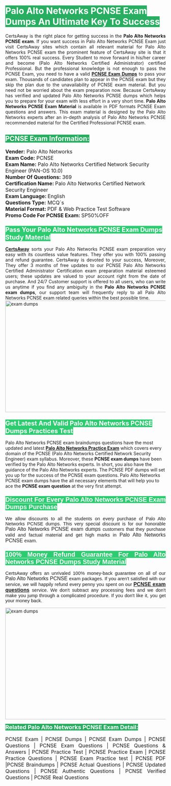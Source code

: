 <h1><span style="color:#ffffff"><strong><span style="background-color:#27ae60">Palo Alto Networks PCNSE Exam Dumps An Ultimate Key To Success</span></strong></span></h1> <div style="text-align:justify">CertsAway is the right place for getting success in the <strong>Palo Alto Networks PCNSE exam</strong>. If you want success in Palo Alto Networks PCNSE Exam just visit CertsAway sites which contain all relevant material for Palo Alto Networks PCNSE exam the prominent feature of CertsAway site is that it offers 100% real success. Every Student to move forward in his/her career and become (Palo Alto Networks Certified Administrator) certified Professional. But the professional knowledge is not enough to pass the PCNSE Exam, you need to have a valid <a href="https://www.certsaway.com/palo-alto-networks/pcnse-exam-dumps"><strong>PCNSE Exam Dumps</strong></a> to pass your exam. Thousands of candidates plan to appear in the PCNSE exam but they skip the plan due to the unavailability of PCNSE exam material. But you need not be worried about the exam preparation now. Because CertsAway has verified and updated Palo Alto Networks PCNSE dumps which helps you to prepare for your exam with less effort in a very short time. <strong>Palo Alto Networks PCNSE Exam Material</strong> is available in PDF formats PCNSE Exam questions and answers. This exam material is designed by the Palo Alto Networks experts after an in-depth analysis of Palo Alto Networks PCNSE recommended material for the Certified Professional PCNSE exam.</div> <h2 style="text-align:justify"><span style="color:#ffffff"><span style="background-color:#27ae60">PCNSE Exam Information:</span></span></h2> <p><span style="font-size:16px"><strong>Vender:</strong> Palo Alto Networks<br /> <strong>Exam Code:</strong> PCNSE<br /> <strong>Exam Name:</strong> Palo Alto Networks Certified Network Security Engineer (PAN-OS 10.0)<br /> <strong>Number Of Questions:</strong> 369<br /> <strong>Certification Name: </strong>Palo Alto Networks Certified Network Security Engineer<br /> <strong>Exam Language: </strong>English<br /> <strong>Questions Type:</strong> MCQ`s<br /> <strong>Material Format: </strong>PDF & Web Practice Test Software<br /> <strong>Promo Code For PCNSE Exam: </strong>SP50%OFF</span></p> <h3><span style="font-size:20px"><span style="color:#ffffff"><strong><span style="background-color:#2ecc71">Pass Your Palo Alto Networks PCNSE Exam Dumps Study Material</span></strong></span></span></h3> <div style="text-align:justify"><a href=" https://www.certsaway.com/"><strong>CertsAway</strong></a> sorts your Palo Alto Networks PCNSE exam preparation very easy with its countless value features. They offer you with 100% passing and refund guarantee. CertsAway is devoted to your success, Moreover, They offer 3 months of free updates to our PCNSE Palo Alto Networks Certified Administrator Certification exam preparation material esteemed users; these updates are valued to your account right from the date of purchase. And 24/7 Customer support is offered to all users, who can write us anytime if you find any ambiguity in the <strong>Palo Alto Networks PCNSE exam dumps</strong>, our support team will frequently reply to all Palo Alto Networks PCNSE exam related queries within the best possible time.</div> <div style="text-align:justify"> </div> <div style="text-align:justify"><a href="https://www.certsaway.com/palo-alto-networks/pcnse-exam-dumps" rel="no-follow"><img alt="exam dumps" src="https://www.certcollections.com/uploads/content/certsaway.png" style="height:350px; width:750px" /></a></div> <h3><span style="font-size:20px"><span style="color:#ffffff"><strong><span style="background-color:#2ecc71">Get Latest And Valid Palo Alto Networks PCNSE Dumps Practices Test</span></strong></span></span></h3> <p>Palo Alto Networks PCNSE exam braindumps questions have the most updated and latest <a href="https://www.certsaway.com/palo-alto-networks-questions"><strong>Palo Alto Networks Practice Exam</strong></a> which covers every domain of the PCNSE (Palo Alto Networks Certified Network Security Engineer) exam syllabus. Moreover, these <strong>PCNSE exam dumps</strong> have been verified by the Palo Alto Networks experts. In short, you also have the guidance of the Palo Alto Networks experts. The PCNSE PDF dumps will set you up for the success of the PCNSE exam questions. Palo Alto Networks PCNSE exam dumps have the all necessary elements that will help you to ace the <strong>PCNSE exam question</strong> at the very first attempt.</p> <h3 style="text-align:justify"><span style="font-size:20px"><span style="color:#ffffff"><strong><span style="font-family:Calibri,sans-serif"><span style="background-color:#2ecc71">Discount For Every </span><span style="background-color:#2ecc71">Palo Alto Networks PCNSE Exam</span><span style="background-color:#2ecc71"> Dumps Purchase</span></span></strong></span></span></h3> <div style="text-align:justify"> <p><span style="font-size:11pt"><span style="font-family:Calibri,sans-serif">We allow discounts to all the students on every purchase of Palo Alto Networks PCNSE dumps. This very special discount is for our honorable <span style="font-size:12.0pt"><span style="background-color:white">Palo Alto Networks PCNSE exam dumps </span></span>customers that they purchase valid and factual material and get high marks in <span style="font-size:12.0pt"><span style="background-color:white">Palo Alto Networks PCNSE </span></span>exam. </span></span></p> <h3><span style="font-size:20px"><span style="color:#ffffff"><strong><span style="font-family:Calibri,sans-serif"><span style="background-color:#2ecc71">100% Money Refund Guarantee For </span><span style="background-color:#2ecc71">Palo Alto Networks PCNSE Dumps Study Material</span></span></strong></span></span></h3> <p><span style="font-size:11pt"><span style="font-family:Calibri,sans-serif">CertsAway offers an unrivaled 100% money-back guarantee on all of our <span style="font-size:12.0pt"><span style="background-color:white">Palo Alto Networks PCNSE </span></span>exam packages. If you aren't satisfied with our service, we will happily refund every penny you spent on our <span style="font-size:12.0pt"><span style="background-color:white"><a href="https://www.certsaway.com/palo-alto-networks/pcnse-exam-dumps"><strong>PCNSE exam questions</strong></a> </span></span>service. We don't subtract any processing fees and we don't make you jump through a complicated procedure. If you don't like it, you get your money back.</span></span></p> <p><a href="https://www.certsaway.com/palo-alto-networks/pcnse-exam-dumps" rel="no-follow"><img alt="exam dumps" src="https://www.certcollections.com/uploads/content/certsaway_(2)2.png" style="height:350px; width:750px" /></a></p> <p><span style="color:#ffffff"><strong><span style="font-size:18px"><span style="background-color:#27ae60">Related Palo Alto Networks PCNSE Exam Detail:</span></span></strong></span><br /> <br /> <span style="font-size:16px">PCNSE Exam | PCNSE Dumps | PCNSE Exam Dumps | PCNSE Questions | PCNSE Exam Questions | PCNSE Questions & Answers | PCNSE Practice Test | PCNSE Practice Exam | PCNSE Practice Questions | PCNSE Exam Practice test | PCNSE PDF |PCNSE Braindumps | PCNSE Actual Questions | PCNSE Updated Questions | PCNSE Authentic Questions | PCNSE Verified Questions | PCNSE Real Questions</span></p> </div>
